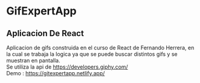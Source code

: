 # GifExpertApp
## Aplicacion De React
Aplicacion de gifs construida en el curso de React de Fernando Herrera, en la cual se trabaja la logica ya que se puede buscar distintos gifs y se muestran en pantalla. <br>
Se utiliza la api de https://developers.giphy.com/<br>
Demo : https://gitexpertapp.netlify.app/
